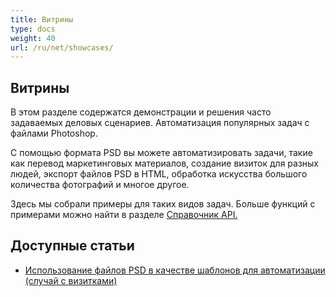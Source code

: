 ```yaml
---
title: Витрины
type: docs
weight: 40
url: /ru/net/showcases/
---
```


## **Витрины**
В этом разделе содержатся демонстрации и решения часто задаваемых деловых сценариев. Автоматизация популярных задач с файлами Photoshop.

С помощью формата PSD вы можете автоматизировать задачи, такие как перевод маркетинговых материалов, создание визиток для разных людей, экспорт файлов PSD в HTML, обработка искусства большого количества фотографий и многое другое.

Здесь мы собрали примеры для таких видов задач. Больше функций с примерами можно найти в разделе [Справочник API.](https://reference.aspose.com/psd/net)
## **Доступные статьи**
- [Использование файлов PSD в качестве шаблонов для автоматизации (случай с визитками)](/psd/ru/net/using-psd-files-as-templates-for-automation-business-cards-case/)

